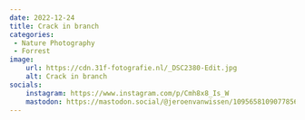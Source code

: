 ```yaml
---
date: 2022-12-24
title: Crack in branch
categories:
 - Nature Photography
 - Forrest
image: 
    url: https://cdn.31f-fotografie.nl/_DSC2380-Edit.jpg
    alt: Crack in branch
socials: 
    instagram: https://www.instagram.com/p/Cmh8x8_Is_W
    mastodon: https://mastodon.social/@jeroenvanwissen/109565810907785651
---
```

